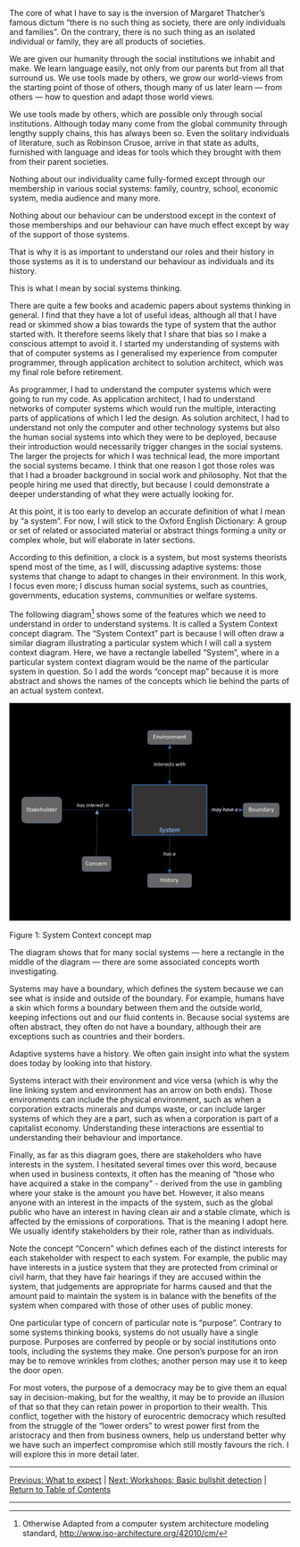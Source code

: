 The core of what I have to say is the inversion of Margaret Thatcher’s famous dictum “there is no such thing as society, there are only individuals and families”.
On the contrary, there is no such thing as an isolated individual or family, they are all products of societies.

We are given our humanity through the social institutions we inhabit and make. We learn language easily, not only from our parents but from all that surround us. We use tools made by others, we grow our world-views from the starting point of those of others, though many of us later learn — from others — how to question and adapt those world views.

We use tools made by others, which are possible only through social institutions. Although today many come from the global community through lengthy supply chains, this has always been so. Even the solitary individuals of literature, such as Robinson Crusoe, arrive in that state as adults, furnished with language and ideas for tools which they brought with them from their parent societies.

Nothing about our individuality came fully-formed except through our membership in various social systems: family, country, school, economic system, media audience and many more.

Nothing about our behaviour can be understood except in the context of those memberships and our behaviour can have much effect except by way of the support of those systems.

That is why it is as important to understand our roles and their history in those systems as it is to understand our behaviour as individuals and its history.

This is what I mean by social systems thinking.

There are quite a few books and academic papers about systems thinking in general. I find that they have a lot of useful ideas, although all that I have read or skimmed show a bias towards the type of system that the author started with. It therefore seems likely that I share that bias so I make a conscious attempt to avoid it. I started my understanding of systems with that of computer systems as I generalised my experience from computer programmer, through application architect to solution architect, which was my final role before retirement.

As programmer, I had to understand the computer systems which were going to run my code. As application architect, I had to understand networks of computer systems which would run the multiple, interacting parts of applications of which I led the design. As solution architect, I had to understand not only the computer and other technology systems but also the human social systems into which they were to be deployed, because their introduction would necessarily trigger changes in the social systems. The larger the projects for which I was technical lead, the more important the social systems became. I think that one reason I got those roles was that I had a broader background in social work and philosophy. Not that the people hiring me used that directly, but because I could demonstrate a deeper understanding of what they were actually looking for.

At this point, it is too early to develop an accurate definition of what I mean by “a system”. For now, I will stick to the Oxford English Dictionary: A group or set of related or associated material or abstract things forming a unity or complex whole, but will elaborate in later sections.

According to this definition, a clock is a system, but most systems theorists spend most of the time, as I will, discussing adaptive systems: those systems that change to adapt to changes in their environment. In this work, I focus even more; I discuss human social systems, such as countries, governments, education systems, communities or welfare systems.

The following diagram[^fn1] shows some of the features which we need to understand in order to understand systems. It is called a System Context concept diagram. The “System Context” part is because I will often draw a similar diagram illustrating a particular system which I will call a system context diagram. Here, we have a rectangle labelled “System”, where in a particular system context diagram would be the name of the particular system in question. So I add the words “concept map” because it is more abstract and shows the names of the concepts which lie behind the parts of an actual system context.

<img src="/assets/images/System context concept map.jpg" alt="System Context Concept Map - details in text" class=diagram />

Figure 1: System Context concept map

The diagram shows that for many social systems — here a rectangle in the middle of the diagram — there are some associated concepts worth investigating.

Systems may have a boundary, which defines the system because we can see what is inside and outside of the boundary. For example, humans have a skin which forms a boundary between them and the outside world, keeping infections out and our fluid contents in. Because social systems are often abstract, they often do not have a boundary, although their are exceptions such as countries and their borders.

Adaptive systems have a history. We often gain insight into what the system does today by looking into that history.

Systems interact with their environment and vice versa (which is why the line linking system and environment has an arrow on both ends). Those environments can include the physical environment, such as when a corporation extracts minerals and dumps waste, or can include larger systems of which they are a part, such as when a corporation is part of a capitalist economy. Understanding these interactions are essential to understanding their behaviour and importance.

Finally, as far as this diagram goes, there are stakeholders who have interests in the system. I hesitated several times over this word, because when used in business contexts, it often has the meaning of “those who have acquired a stake in the company” - derived from the use in gambling where your stake is the amount you have bet. However, it also means anyone with an interest in the impacts of the system, such as the global public who have an interest in having clean air and a stable climate, which is affected by the emissions of corporations. That is the meaning I adopt here. We usually identify stakeholders by their role, rather than as individuals.

Note the concept “Concern” which defines each of the distinct interests for each stakeholder with respect to each system. For example, the public may have interests in a justice system that they are protected from criminal or civil harm, that they have fair hearings if they are accused within the system, that judgements are appropriate for harms caused and that the amount paid to maintain the system is in balance with the benefits of the system when compared with those of other uses of public money.

One particular type of concern of particular note is “purpose”. Contrary to some systems thinking books, systems do not usually have a single purpose. Purposes are conferred by people or by social institutions onto tools, including the systems they make. One person’s purpose for an iron may be to remove wrinkles from clothes; another person may use it to keep the door open.

For most voters, the purpose of a democracy may be to give them an equal say in decision-making, but for the wealthy, it may be to provide an illusion of that so that they can retain power in proportion to their wealth. This conflict, together with the history of eurocentric democracy which resulted from the struggle of the “lower orders” to wrest power first from the aristocracy and then from business owners, help us understand better why we have such an imperfect compromise which still mostly favours the rich. I will explore this in more detail later.

***
[Previous: What to expect](whatexpect) \| [Next: Workshops; Basic bullshit detection](basicbsdetection) \| [Return to Table of Contents](./index)

***

[^fn1]: Otherwise Adapted from a computer system architecture modeling standard,  http://www.iso-architecture.org/42010/cm/

